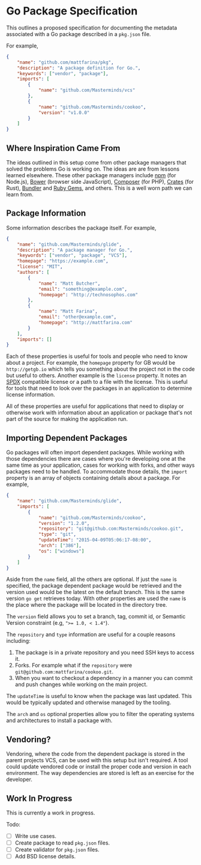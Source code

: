 # Go Package Specification

This outlines a proposed specification for documenting the metadata associated
with a Go package described in a `pkg.json` file.

For example,
```json
{
    "name": "github.com/mattfarina/pkg",
    "description": "A package definition for Go.",
    "keywords": ["vendor", "package"],
    "imports": [
        {
            "name": "github.com/Masterminds/vcs"
        },
        {
            "name": "github.com/Masterminds/cookoo",
            "version": "v1.0.0"
        }
    ]
}
```

## Where Inspiration Came From

The ideas outlined in this setup come from other package managers that solved
the problems Go is working on. The ideas are are from lessons learned elsewhere.
These other package managers include [npm](http://npmjs.com/) (for Node.js),
[Bower](http://bower.io) (browser side JavaScript), [Composer](https://getcomposer.org)
(for PHP), [Crates](https://crates.io) (for Rust), [Bundler](http://bundler.io)
and [Ruby Gems](https://rubygems.org), and others. This is a well worn path
we can learn from.

## Package Information

Some information describes the package itself. For example,
```json
{
    "name": "github.com/Masterminds/glide",
    "description": "A package manager for Go.",
    "keywords": ["vendor", "package", "VCS"],
    "homepage": "https://example.com",
    "license": "MIT",
    "authors": [
        {
            "name": "Matt Butcher",
            "email": "something@example.com",
            "homepage": "http://technosophos.com"
        },
        {
            "name": "Matt Farina",
            "email": "other@example.com",
            "homepage": "http://mattfarina.com"
        }
    ],
    "imports": []
}
```

Each of these properties is useful for tools and people who need to know about
a project. For example, the `homepage` property for GB would be `http://getgb.io`
which tells you something about the project not in the code but useful to others.
Another example is the `license` property. It notes an [SPDX](http://spdx.org/)
compatible license or a path to a file with the license. This is useful for tools
that need to look over the packages in an application to determine license
information.

All of these properties are useful for applications that need to display or
otherwise work with information about an application or package that's not
part of the source for making the application run.

## Importing Dependent Packages

Go packages will often import dependent packages. While working with those
dependencies there are cases where you're developing one at the same time
as your application, cases for working with forks, and other ways packages need
to be handled. To accommodate those details, the `import` property is an array
of objects containing details about a package. For example,

```json
{
    "name": "github.com/Masterminds/glide",
    "imports": [
        {
            "name": "github.com/Masterminds/cookoo",
            "version": "1.2.0",
            "repository": "git@github.com:Masterminds/cookoo.git",
            "type": "git",
            "updateTime": "2015-04-09T05:06:17-08:00",
            "arch": ["386"],
            "os": ["windows"]
        }
    ]
}
```

Aside from the `name` field, all the others are optional. If just the `name` is
specified, the package dependent package would be retrieved and the version used
would be the latest on the default branch. This is the same version `go get`
retrieves today. With other properties are used the `name` is the place where
the package will be located in the directory tree.

The `version` field allows you to set a branch, tag, commit id, or Semantic
Version constraint (e.g, `">= 1.0, < 1.4"`).

The `repository` and `type` information are useful for a couple reasons including:

1. The package is in a private repository and you need SSH keys to access it.
2. Forks. For example what if the `repository` were `git@github.com:mattfarina/cookoo.git`.
3. When you want to checkout a dependency in a manner you can commit and push
   changes while working on the main project.

The `updateTime` is useful to know when the package was last updated. This would
be typically updated and otherwise managed by the tooling.

The `arch` and `os` optional properties allow you to filter the operating systems
and architectures to install a package with.

## Vendoring?

Vendoring, where the code from the dependent package is stored in the parent
projects VCS, can be used with this setup but isn't required. A tool could update
vendored code or install the proper code and version in each environment. The way
dependencies are stored is left as an exercise for the developer.

## Work In Progress

This is currently a work in progress.

Todo:

- [ ] Write use cases.
- [ ] Create package to read `pkg.json` files.
- [ ] Create validator for `pkg.json` files.
- [ ] Add BSD license details.
